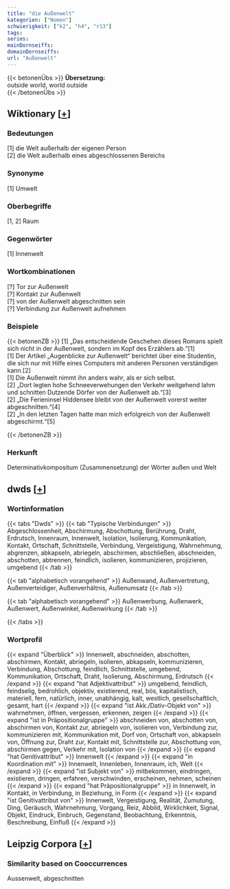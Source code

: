 ```yaml
---
title: "die Außenwelt"
kategorien: ["Nomen"]
schwierigkeit: ["k2", "h4", "r13"]
tags:
series:
mainDornseiffs:
domainDornseiffs:
url: "Außenwelt"
---
```


{{< betonenÜbs >}}
**Übersetzung:**  
outside  world, world outside  
{{< /betonenÜbs >}}

## Wiktionary [[+](https://de.wiktionary.org/wiki/Außenwelt)]

### Bedeutungen
[1] die Welt außerhalb der eigenen Person  
[2] die Welt außerhalb eines abgeschlossenen Bereichs  

### Synonyme
[1] Umwelt  

### Oberbegriffe
[1, 2] Raum  

### Gegenwörter
[1] Innenwelt  

### Wortkombinationen
[?] Tor zur Außenwelt  
[?] Kontakt zur Außenwelt  
[?] von der Außenwelt abgeschnitten sein  
[?] Verbindung zur Außenwelt aufnehmen  

### Beispiele
{{< betonenZB >}}
[1] „Das entscheidende Geschehen dieses Romans spielt sich nicht in der Außenwelt, sondern im Kopf des Erzählers ab.“[1]  
[1] Der Artikel „Augenblicke zur Außenwelt“ berichtet über eine Studentin, die sich nur mit Hilfe eines Computers mit anderen Personen verständigen kann.[2]  
[1] Die Außenwelt nimmt ihn anders wahr, als er sich selbst.  
[2] „Dort legten hohe Schneeverwehungen den Verkehr weitgehend lahm und schnitten Dutzende Dörfer von der Außenwelt ab.“[3]  
[2] „Die Ferieninsel Hiddensee bleibt von der Außenwelt vorerst weiter abgeschnitten.“[4]  
[2] „In den letzten Tagen hatte man mich erfolgreich von der Außenwelt abgeschirmt.“[5]  

{{< /betonenZB >}}
### Herkunft
Determinativkompositum (Zusammensetzung) der Wörter außen und Welt  



## dwds [[+](https://www.dwds.de/wb/Außenwelt)]

### Wortinformation
{{< tabs "Dwds" >}}
{{< tab "Typische Verbindungen" >}}
Abgeschlossenheit, Abschirmung, Abschottung, Berührung, Draht, Erdrutsch, Innenraum, Innenwelt, Isolation, Isolierung, Kommunikation, Kontakt, Ortschaft, Schnittstelle, Verbindung, Vergeistigung, Wahrnehmung, abgrenzen, abkapseln, abriegeln, abschirmen, abschließen, abschneiden, abschotten, abtrennen, feindlich, isolieren, kommunizieren, projizieren, umgebend
{{< /tab >}}

{{< tab "alphabetisch vorangehend" >}}
Außenwand, Außenvertretung, Außenverteidiger, Außenverhältnis, Außenumsatz
{{< /tab >}}

{{< tab "alphabetisch vorangehend" >}}
Außenwerbung, Außenwerk, Außenwert, Außenwinkel, Außenwirkung
{{< /tab >}}

{{< /tabs >}}

### Wortprofil
{{< expand "Überblick" >}} Innenwelt, abschneiden, abschotten, abschirmen, Kontakt, abriegeln, isolieren, abkapseln, kommunizieren, Verbindung, Abschottung, feindlich, Schnittstelle, umgebend, Kommunikation, Ortschaft, Draht, Isolierung, Abschirmung, Erdrutsch {{< /expand >}}
{{< expand "hat Adjektivattribut" >}} umgebend, feindlich, feindselig, bedrohlich, objektiv, existierend, real, bös, kapitalistisch, materiell, fern, natürlich, inner, unabhängig, kalt, westlich, gesellschaftlich, gesamt, hart {{< /expand >}}
{{< expand "ist Akk./Dativ-Objekt von" >}} wahrnehmen, öffnen, vergessen, erkennen, zeigen {{< /expand >}}
{{< expand "ist in Präpositionalgruppe" >}} abschneiden von, abschotten von, abschirmen von, Kontakt zur, abriegeln von, isolieren von, Verbindung zur, kommunizieren mit, Kommunikation mit, Dorf von, Ortschaft von, abkapseln von, Öffnung zur, Draht zur, Kontakt mit, Schnittstelle zur, Abschottung von, abschirmen gegen, Verkehr mit, Isolation von {{< /expand >}}
{{< expand "hat Genitivattribut" >}} Innenwelt {{< /expand >}}
{{< expand "in Koordination mit" >}} Innenwelt, Innenleben, Innenraum, ich, Welt {{< /expand >}}
{{< expand "ist Subjekt von" >}} mitbekommen, eindringen, existieren, dringen, erfahren, verschwinden, erscheinen, nehmen, scheinen {{< /expand >}}
{{< expand "hat Präpositionalgruppe" >}} in Innenwelt, in Kontakt, in Verbindung, in Beziehung, in Form {{< /expand >}}
{{< expand "ist Genitivattribut von" >}} Innenwelt, Vergeistigung, Realität, Zumutung, Ding, Geräusch, Wahrnehmung, Vorgang, Reiz, Abbild, Wirklichkeit, Signal, Objekt, Eindruck, Einbruch, Gegenstand, Beobachtung, Erkenntnis, Beschreibung, Einfluß {{< /expand >}}

## Leipzig Corpora [[+](https://corpora.uni-leipzig.de/en/res?word=Außenwelt&corpusId=deu_newscrawl-public_2018)]


### Similarity based on Cooccurrences
Aussenwelt, abgeschnitten

